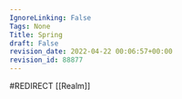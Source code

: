 ```yaml
---
IgnoreLinking: False
Tags: None
Title: Spring
draft: False
revision_date: 2022-04-22 00:06:57+00:00
revision_id: 88877
---
```


#REDIRECT [[Realm]]
